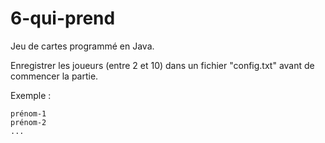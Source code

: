 # 6-qui-prend
Jeu de cartes programmé en Java.


Enregistrer les joueurs (entre 2 et 10) dans un fichier "config.txt" avant de commencer la partie.


Exemple :

```
prénom-1
prénom-2
...
```
